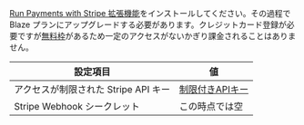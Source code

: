 [Run Payments with Stripe 拡張機能](https://firebase.google.com/products/extensions/stripe-firestore-stripe-payments?hl=ja)をインストールしてください。その過程で Blaze プランにアップグレードする必要があります。クレジットカード登録が必要ですが[無料枠](https://firebase.google.com/pricing?hl=ja)があるため一定のアクセスがないかぎり課金されることはありません。

| 設定項目                             | 値                                           |
| ------------------------------------ | -------------------------------------------- |
| アクセスが制限された Stripe API キー | [制限付きAPIキー](?id=stripe-create-api-key) |
| Stripe Webhook シークレット          | この時点では空                               |

